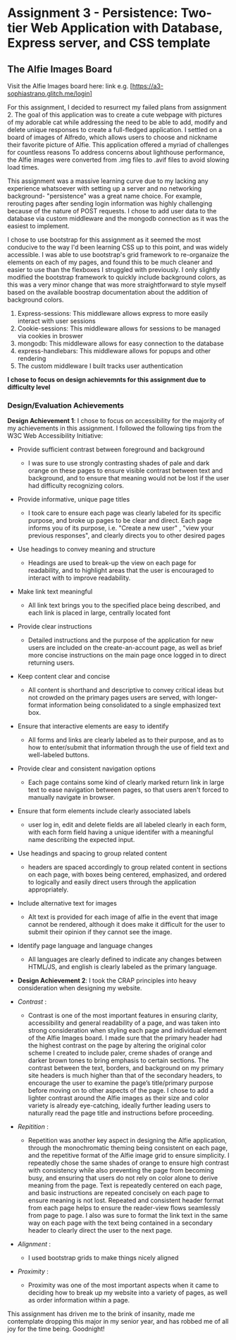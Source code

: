 Assignment 3 - Persistence: Two-tier Web Application with Database, Express server, and CSS template
===



## The Alfie Images Board

Visit the Alfie Images board here: link e.g. [https://a3-sophiastrano.glitch.me/login]

For this assignment, I decided to resurrect my failed plans from assignment 2. The goal of this application was to create a 
cute webpage with pictures of my adorable cat while addressing the need to be able to add, 
modify and delete unique responses to create a full-fledged application. I settled on a board of images of Alfredo,
which allows users to choose and nickname their favorite picture of Alfie. This application offered a myriad of challenges for countless reasons
To address concerns about lighthouse performance, the Alfie images were converted from .img files to .avif files to avoid slowing load times. 


This assignment was a massive learning curve due to my lacking any experience whatsoever with setting up a server and no networking background- "persistence" was a great name choice. For example, rerouting pages after sending login information was highly challenging because of the nature of POST requests.
I chose to add user data to the database via custom middleware and the mongodb connection as it was the easiest to implement. 

I chose to use bootstrap for this assignment as it seemed the most conducive to the way I'd been learning CSS up to this point, and was widely accessible.
I was able to use bootstrap's grid framework to re-organaize the elements on each of my pages, and found this to be much cleaner and easier to use than the flexboxes I struggled with previously. I only slightly modified the bootstrap framework to quickly include background colors, as this was a very minor change
that was more straightforward to style myself based on the available boostrap documentation about the addition of background colors. 


 1. Express-sessions: This middleware allows express to more easily interact with user sessions
 2. Cookie-sessions: This middleware allows for sessions to be managed via cookies in broswer
 3. mongodb: This middleware allows for easy connection to the database 
 4. express-handlebars: This middleware allows for popups and other rendering
 5. The custom middleware I built tracks user authentication

**I chose to focus on design achievemnts for this assignment due to difficulty level**

### Design/Evaluation Achievements
**Design Achievement 1**: I chose to focus on accessibility for the majority of my achievements in this assignment.
 I followed the following tips from the W3C Web Accessibility Initiative:
 
 - Provide sufficient contrast between foreground and background 
   - I was sure to use strongly contrasting shades of pale and dark orange on these pages to ensure visible contrast between text and background, and to ensure that
   meaning would not be lost if the user had difficulty recognizing colors. 
 
 - Provide informative, unique page titles
   - I took care to ensure each page was clearly labeled for its specific purpose, and broke up pages to be clear and direct. Each page informs you of its purpose, i.e. "Create a new user" , "view your previous responses", and clearly directs you to other desired pages
   
 - Use headings to convey meaning and structure
   - Headings are used to break-up the view on each page for readability, and to highlight areas that the user is encouraged to interact with to improve readability.
   
 - Make link text meaningful
   - All link text brings you to the specified place being described, and each link is placed in large, centrally located font
   
 - Provide clear instructions
   - Detailed instructions and the purpose of the application for new users are included on the create-an-account page, as well as brief more concise instructions on the main page once logged in to direct returning users. 
   
 - Keep content clear and concise
    - All content is shorthand and descriptive to convey critical ideas but not crowded on the primary pages users are served, with longer-format information being consolidated to a single emphasized text box. 
    
 - Ensure that interactive elements are easy to identify
   - All forms and links are clearly labeled as to their purpose, and as to how to enter/submit that information through the use of field text and well-labeled buttons. 
   
 - Provide clear and consistent navigation options
   -  Each page contains some kind of clearly marked return link in large text to ease navigation between pages, so that users aren't forced to manually navigate in browser. 
   
 - Ensure that form elements include clearly associated labels
   - user log in, edit and delete fields are all labeled clearly in each form, with each form field having a unique identifer with a meaningful name describing the expected input.
   
 - Use headings and spacing to group related content
   - headers are spaced accordingly to group related content in sections on each page, with boxes being centered, emphasized, and ordered to logically and easily direct users through the application appropriately. 
   
 - Include alternative text for images
   - Alt text is provided for each image of alfie in the event that image cannot be rendered, although it does make it difficult for the user to submit their opinion if they cannot see the image.
   
 - Identify page language and language changes
    - All languages are clearly defined to indicate any changes between HTML/JS, and english is clearly labeled as the primary language. 
    
 - **Design Achievement 2**: I took the CRAP principles into heavy consideration when designing my website.
 - *Contrast* :
    - Contrast is one of the most important features in ensuring clarity, accessibility and general readability of a page, and was taken into strong consideration when styling each page and individual element of the Alfie Images board. I made sure that the primary header had the highest contrast on the page by altering the original color scheme I created to include paler, creme shades of orange and darker brown tones to bring emphasis to certain sections. The contrast between the text, borders, and background on my primary site headers is much higher than that of the secondary headers, to encourage the user to examine the page’s title/primary purpose before moving on to other aspects of the page. I chose to add a lighter contrast around the Alfie images as their size and color variety is already eye-catching, ideally further leading users to naturally read the page title and instructions before proceeding.
 - *Repitition* : 
   - Repetition was another key aspect in designing the Alfie application, through the monochromatic theming being consistent on each page, and the repetitive format of the Alfie image grid to ensure simplicity. I repeatedly chose the same shades of orange to ensure high contrast with consistency while also preventing the page from becoming busy, and ensuring that users do not rely on color alone to derive meaning from the page. Text is repeatedly centered on each page, and basic instructions are repeated concisely on each page to ensure meaning is not lost. Repeated and consistent header format from each page helps to ensure the reader-view flows seamlessly from page to page. I also was sure to format the link text in the same way on each page with the text being contained in a secondary header to clearly direct the user to the next page.
 - *Alignment* :
   - I used bootstrap grids to make things nicely aligned
 - *Proximity* :
   - Proximity was one of the most important aspects when it came to deciding how to break up my website into a variety of pages, as well as order information within a page.

This assignment has driven me to the brink of insanity, made me contemplate dropping this major in my senior year, and has robbed me of all joy for the time being. Goodnight!
 
